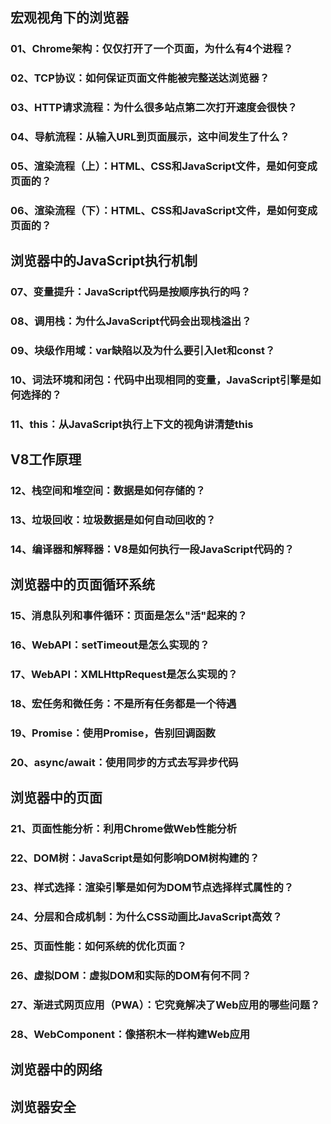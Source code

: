 ## 宏观视角下的浏览器
### 01、Chrome架构：仅仅打开了一个页面，为什么有4个进程？
### 02、TCP协议：如何保证页面文件能被完整送达浏览器？
### 03、HTTP请求流程：为什么很多站点第二次打开速度会很快？
### 04、导航流程：从输入URL到页面展示，这中间发生了什么？
### 05、渲染流程（上）：HTML、CSS和JavaScript文件，是如何变成页面的？
### 06、渲染流程（下）：HTML、CSS和JavaScript文件，是如何变成页面的？
## 浏览器中的JavaScript执行机制
### 07、变量提升：JavaScript代码是按顺序执行的吗？
### 08、调用栈：为什么JavaScript代码会出现栈溢出？
### 09、块级作用域：var缺陷以及为什么要引入let和const？
### 10、词法环境和闭包：代码中出现相同的变量，JavaScript引擎是如何选择的？
### 11、this：从JavaScript执行上下文的视角讲清楚this
## V8工作原理
### 12、栈空间和堆空间：数据是如何存储的？
### 13、垃圾回收：垃圾数据是如何自动回收的？
### 14、编译器和解释器：V8是如何执行一段JavaScript代码的？
## 浏览器中的页面循环系统
### 15、消息队列和事件循环：页面是怎么"活"起来的？
### 16、WebAPI：setTimeout是怎么实现的？
### 17、WebAPI：XMLHttpRequest是怎么实现的？
### 18、宏任务和微任务：不是所有任务都是一个待遇
### 19、Promise：使用Promise，告别回调函数
### 20、async/await：使用同步的方式去写异步代码
## 浏览器中的页面
### 21、页面性能分析：利用Chrome做Web性能分析
### 22、DOM树：JavaScript是如何影响DOM树构建的？
### 23、样式选择：渲染引擎是如何为DOM节点选择样式属性的？
### 24、分层和合成机制：为什么CSS动画比JavaScript高效？
### 25、页面性能：如何系统的优化页面？
### 26、虚拟DOM：虚拟DOM和实际的DOM有何不同？
### 27、渐进式网页应用（PWA）：它究竟解决了Web应用的哪些问题？
### 28、WebComponent：像搭积木一样构建Web应用
## 浏览器中的网络
## 浏览器安全